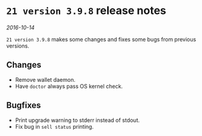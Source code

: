 # `21 version 3.9.8` release notes

*2016-10-14*

`21 version 3.9.8` makes some changes and fixes some bugs from previous versions.

## Changes
- Remove wallet daemon.
- Have `doctor` always pass OS kernel check.

## Bugfixes
- Print upgrade warning to stderr instead of stdout.
- Fix bug in `sell status` printing.
